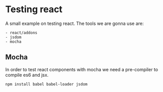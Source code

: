 # Testing react

A small example on testing react. The tools we are gonna use are:

    - react/addons
    - jsdom
    - mocha

## Mocha

In order to test react components with mocha we need a pre-compiler to compile es6 and jsx.

    npm install babel babel-loader jsdom
